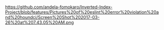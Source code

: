 https://github.com/andela-fomokaro/Inverted-Index-Project/blob/features/Pictures%20of%20eslint%20error%20violation%20and%20houndci/Screen%20Shot%202017-03-26%20at%207.43.05%20AM.png